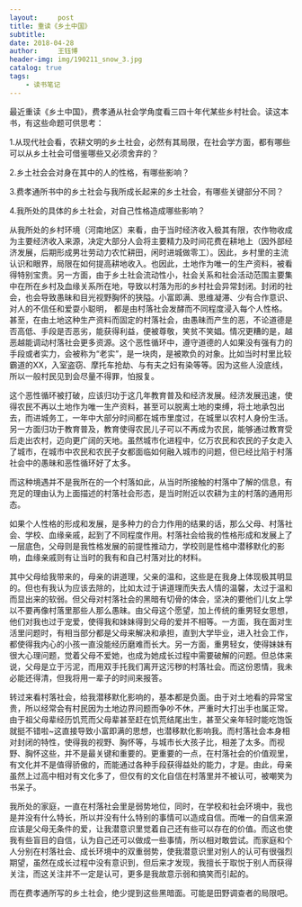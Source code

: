 ```yaml
--- 
layout:     post 
title: 重读《乡土中国》
subtitle:  
date: 2018-04-28
author:     王钰博 
header-img: img/190211_snow_3.jpg
catalog: true
tags:
    - 读书笔记
--- 
```


 最近重读《乡土中国》，费孝通从社会学角度看三四十年代某些乡村社会。读这本书，有这些命题可供思考：

1.从现代社会看，农耕文明的乡土社会，必然有其局限，在社会学方面，都有哪些可以从乡土社会可借鉴哪些又必须舍弃的？

2.乡土社会会对身在其中的人的性格，有哪些影响？

3.费孝通所书中的乡土社会与我所成长起来的乡土社会，有哪些关键部分不同？

4.我所处的具体的乡土社会，对自己性格造成哪些影响？

从我所处的乡村环境（河南地区）来看，由于当时经济收入极其有限，农作物收成为主要经济收入来源，决定大部分人会将主要精力及时间花费在耕地上（因外部经济发展，后期形成男壮劳动力农忙耕田，闲时进城做零工）。因此，乡村里的主流认识和眼界，局限在如何提高耕地收入。也因此，土地作为唯一的生产资料，被看得特别宝贵。另一方面，由于乡土社会流动性小，社会关系和社会活动范围主要集中在所在乡村及血缘关系所在地，导致以村落为形的乡村社会异常封闭。封闭的社会，也会导致愚昧和目光视野胸怀的狭隘。小富即满、思维凝滞、少有合作意识、对人的不信任和爱耍小聪明， 都是由村落社会发酵而不同程度浸入每个人性格。甚至，在由土地这种生产资料而固定的村落社会，由愚昧而产生的恶，不论道德是否高低、手段是否恶劣，能获得利益，便被尊敬，笑贫不笑娼。情况更糟的是，越恶越能调动村落社会更多资源。这个恶性循环中，遵守道德的人如果没有强有力的手段或者实力，会被称为“老实”，是一块肉，是被欺负的对象。比如当时村里比较霸道的XX，入室盗窃、摩托车抢劫、与有夫之妇有染等等。因为这些人没底线，所以一般村民见到会尽量不得罪，怕报复。

这个恶性循环被打破，应该归功于这几年教育普及和经济发展。经济发展迅速，使得农民不再以土地作为唯一生产资料，甚至可以脱离土地的束缚，将土地承包出去，而进城务工，一年中大部分时间都在城市里度过，在城里以农村人身份生活。另一方面归功于教育普及，教育使得农民儿子可以不再成为农民，能够通过教育受后走出农村，迈向更广阔的天地。虽然城市化进程中，亿万农民和农民的子女走入了城市，在城市中农民和农民子女都面临如何融入城市的问题，但已经比陷于村落社会中的愚昧和恶性循环好了太多。

而这种境遇并不是我所在的一个村落如此，从当时所接触的村落中了解的信息，有充足的理由认为上面描述的村落社会形态，是当时附近以农耕为主的村落的通用形态。

如果个人性格的形成和发展，是多种力的合力作用的结果的话，那么父母、村落社会、学校、血缘亲戚，起到了不同程度作用。村落社会给我的性格形成和发展上了一层底色，父母则是我性格发展的前提性推动力，学校则是性格中潜移默化的影响，血缘亲戚则有让当时的我有和自己村落对比的材料。

其中父母给我带来的，母亲的讲道理，父亲的温和，这些是在我身上体现极其明显的。但也有我认为应该去除的，比如太过于讲道理而失去人情的温馨，太过于温和而显出来的软弱。但父母对村落社会的黑暗有切骨的体会，坚决的要他们儿女上学以不要再像村落里那些人那么愚昧。由父母这个愿望，加上传统的重男轻女思想，他们对我也过于宠爱，使得我和妹妹得到父母的爱并不相等。一方面，我在面对生活里问题时，有相当部分都是父母来解决和承担，直到大学毕业，进入社会工作，都使得我内心的小孩一直没能经历磨难而长大。另一方面，重男轻女，使得妹妹有很大心理问题，觉着父母不爱她，也成为她成长过程中需要破解的问题。但总体来说，父母是立于污泥，而用双手托我们离开这污秽的村落社会。而这份恩情，我未必能还得清，但我将用一辈子的时间来报答。

转过来看村落社会，给我潜移默化影响的，基本都是负面。由于对土地看的异常宝贵，所以经常会有村民因为土地边界问题而争吵不休，严重时大打出手也属正常。由于祖父母辈经历饥荒而父母辈甚至赶在饥荒结尾出生，甚至父亲年轻时能吃饱饭就挺不错啦~这直接导致小富即满的思想，也潜移默化影响我。而村落社会本身相对封闭的特性，使得我的视野、胸怀等，与城市长大孩子比，相差了太多。而视野、胸怀这些，并不是最关键和重要的。更重要的一点，在村落社会的价值观里，有文化并不是值得骄傲的，而能通过各种手段获得益处的能力，才是。由此，母亲虽然上过高中相对有文化多了，但仅有的文化自信在村落里并不被认可，被嘲笑为书呆子。

我所处的家庭，一直在村落社会里是弱势地位，同时，在学校和社会环境中，我也是并没有什么特长，所以并没有什么特别的事情可以造成自信。而唯一的自信来源应该是父母无条件的爱，让我潜意识里觉着自己还有些可以存在的价值。而这也使我有些盲目的自信，认为自己还可以做成一些事情，所以相对敢尝试。而家庭和个人分别在村落社会、成长环境中的双重弱势，使我潜意识里对别人的认可有很强烈期望，虽然在成长过程中没有意识到，但后来才发现，我擅长于取悦于别人而获得关注，而这关注并不一定是认可，更多是我故意示弱和搞笑而引起的。

而在费孝通所写的乡土社会，绝少提到这些黑暗面。可能是田野调查者的局限吧。 
